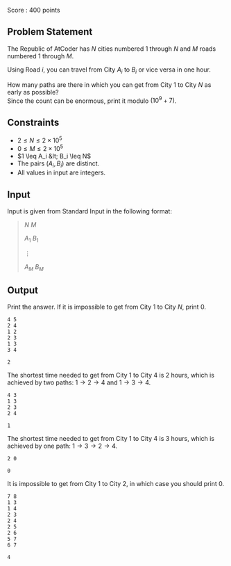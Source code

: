 Score : $400$ points

## Problem Statement

The Republic of AtCoder has $N$ cities numbered $1$ through $N$ and $M$ roads numbered $1$ through $M$.

Using Road $i$, you can travel from City $A_i$ to $B_i$ or vice versa in one hour.

How many paths are there in which you can get from City $1$ to City $N$ as early as possible?<br>
Since the count can be enormous, print it modulo $(10^9 + 7)$.

## Constraints

- $2 \leq N \leq 2\times 10^5$
- $0 \leq M \leq 2\times 10^5$
- $1 \leq A_i &lt; B_i \leq N$
- The pairs $(A_i, B_i)$ are distinct.
- All values in input are integers.

## Input

Input is given from Standard Input in the following format:

> $N$ $M$
> 
> $A_1$ $B_1$
> 
> $\vdots$
> 
> $A_M$ $B_M$

## Output

Print the answer.
If it is impossible to get from City $1$ to City $N$, print $0$.

```input1
4 5
2 4
1 2
2 3
1 3
3 4
```

```output1
2
```

The shortest time needed to get from City $1$ to City $4$ is $2$ hours, which is achieved by two paths: $1 \to 2 \to 4$ and $1 \to 3 \to 4$.

```input2
4 3
1 3
2 3
2 4
```

```output2
1
```

The shortest time needed to get from City $1$ to City $4$ is $3$ hours, which is achieved by one path: $1 \to 3 \to 2 \to 4$.

```input3
2 0
```

```output3
0
```

It is impossible to get from City $1$ to City $2$, in which case you should print $0$.

```input4
7 8
1 3
1 4
2 3
2 4
2 5
2 6
5 7
6 7
```

```output4
4
```